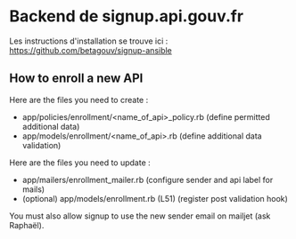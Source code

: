 # Backend de signup.api.gouv.fr

Les instructions d'installation se trouve ici : https://github.com/betagouv/signup-ansible

## How to enroll a new API

Here are the files you need to create :
- app/policies/enrollment/<name_of_api>_policy.rb (define permitted additional data)
- app/models/enrollment/<name_of_api>.rb (define additional data validation)

Here are the files you need to update :
- app/mailers/enrollment_mailer.rb (configure sender and api label for mails)
- (optional) app/models/enrollment.rb (L51) (register post validation hook)

You must also allow signup to use the new sender email on mailjet (ask Raphaël).

